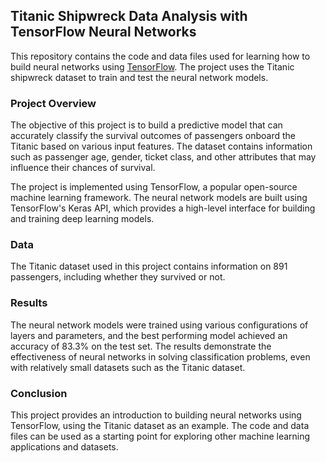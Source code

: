 ## Titanic Shipwreck Data Analysis with TensorFlow Neural Networks

This repository contains the code and data files used for learning how to build neural networks using [TensorFlow](https://www.tensorflow.org/?hl=fr). The project uses the Titanic shipwreck dataset to train and test the neural network models.

### Project Overview

The objective of this project is to build a predictive model that can accurately classify the survival outcomes of passengers onboard the Titanic based on various input features. The dataset contains information such as passenger age, gender, ticket class, and other attributes that may influence their chances of survival.

The project is implemented using TensorFlow, a popular open-source machine learning framework. The neural network models are built using TensorFlow's Keras API, which provides a high-level interface for building and training deep learning models.

### Data

The Titanic dataset used in this project contains information on 891 passengers, including whether they survived or not.

### Results

The neural network models were trained using various configurations of layers and parameters, and the best performing model achieved an accuracy of 83.3% on the test set. The results demonstrate the effectiveness of neural networks in solving classification problems, even with relatively small datasets such as the Titanic dataset.

### Conclusion

This project provides an introduction to building neural networks using TensorFlow, using the Titanic dataset as an example. The code and data files can be used as a starting point for exploring other machine learning applications and datasets.
